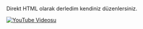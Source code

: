 Direkt HTML olarak derledim kendiniz düzenlersiniz.


[![YouTube Videosu](https://img.youtube.com/vi/sBzucKGlwGA/hqdefault.jpg)](https://www.youtube.com/watch?v=sBzucKGlwGA)

